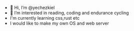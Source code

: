 - 👋 Hi, I’m @yechezkiel 
- 👀 I’m interested in reading, coding and endurance cycling
- I'm currently learning css,rust etc
- I would like to make my own OS and web server

<!---
yechezkiel/yechezkiel is a ✨ special ✨ repository because its `README.md` (this file) appears on your GitHub profile.
You can click the Preview link to take a look at your changes.
--->
